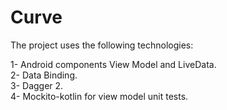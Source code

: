 # Curve

The project uses the following technologies:

1- Android components View Model and LiveData.<br />
2- Data Binding.<br />
3- Dagger 2.<br />
4- Mockito-kotlin for view model unit tests.<br />
